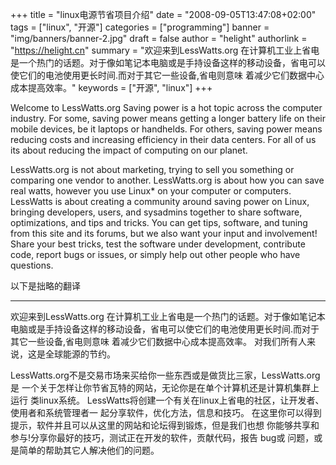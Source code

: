 +++
title = "linux电源节省项目介绍"
date = "2008-09-05T13:47:08+02:00"
tags = ["linux", "开源"]
categories = ["programming"]
banner = "img/banners/banner-2.jpg"
draft = false
author = "helight"
authorlink = "https://helight.cn"
summary = "欢迎来到LessWatts.org 在计算机工业上省电是一个热门的话题。对于像如笔记本电脑或是手持设备这样的移动设备，省电可以使它们的电池使用更长时间.而对于其它一些设备,省电则意味 着减少它们数据中心成本提高效率。"
keywords = ["开源", "linux"]
+++

Welcome to LessWatts.org Saving power is a hot topic across the computer industry. For some, saving power means getting a longer battery life on their mobile devices, be it laptops or handhelds. For others, saving power means reducing costs and increasing efficiency in their data centers. For all of us its about reducing the impact of computing on our planet. 

LessWatts.org is not about marketing, trying to sell you something or comparing one vendor to another. LessWatts.org is about how you can save real watts, however you use Linux* on your computer or computers. LessWatts is about creating a community around saving power on Linux, bringing developers, users, and sysadmins together to share software, optimizations, and tips and tricks. You can get tips, software, and tuning from this site and its forums, but we also want your input and involvement! Share your best tricks, test the software under development, contribute code, report bugs or issues, or simply help out other people who have questions. 

以下是拙略的翻译

-----------------------------------------------------------------------------------------

欢迎来到LessWatts.org 在计算机工业上省电是一个热门的话题。对于像如笔记本电脑或是手持设备这样的移动设备，省电可以使它们的电池使用更长时间.而对于其它一些设备,省电则意味 着减少它们数据中心成本提高效率。  对我们所有人来说，这是全球能源的节约。

LessWatts.org不是交易市场来买给你一些东西或是做货比三家，LessWatts.org是 一个关于怎样让你节省瓦特的网站，无论你是在单个计算机还是计算机集群上运行 类linux系统。 LessWatts将创建一个有关在linux上省电的社区，让开发者、使用者和系统管理者一 起分享软件，优化方法，信息和技巧。 在这里你可以得到提示，软件并且可以从这里的网站和论坛得到锻炼，但是我们也想 你能够共享和参与!分享你最好的技巧，测试正在开发的软件，贡献代码，报告 bug或 问题，或是简单的帮助其它人解决他们的问题。